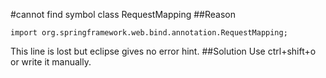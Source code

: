 #cannot find symbol  class RequestMapping
##Reason
```
import org.springframework.web.bind.annotation.RequestMapping;
```
This line is lost but eclipse gives no error hint.
##Solution
Use ctrl+shift+o or write it manually.